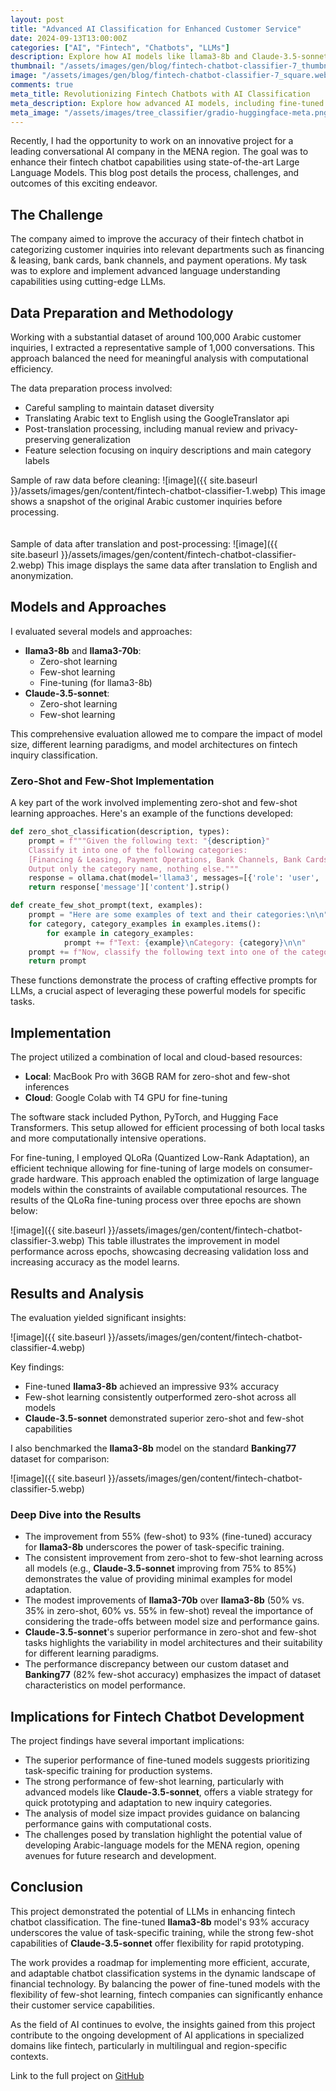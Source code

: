 ```yaml
---
layout: post
title: "Advanced AI Classification for Enhanced Customer Service"
date: 2024-09-13T13:00:00Z
categories: ["AI", "Fintech", "Chatbots", "LLMs"]
description: Explore how AI models like llama3-8b and Claude-3.5-sonnet enhanced fintech chatbots through zero-shot, few-shot, and fine-tuned learning.
thumbnail: "/assets/images/gen/blog/fintech-chatbot-classifier-7_thumbnail.webp"
image: "/assets/images/gen/blog/fintech-chatbot-classifier-7_square.webp"
comments: true
meta_title: Revolutionizing Fintech Chatbots with AI Classification
meta_description: Explore how advanced AI models, including fine-tuned llama3-8b and Claude-3.5-sonnet, enhanced fintech chatbot inquiry classification for better customer service.
meta_image: "/assets/images/tree_classifier/gradio-huggingface-meta.png"
---
```


Recently, I had the opportunity to work on an innovative project for a leading conversational AI company in the MENA region. The goal was to enhance their fintech chatbot capabilities using state-of-the-art Large Language Models. This blog post details the process, challenges, and outcomes of this exciting endeavor.

## The Challenge

The company aimed to improve the accuracy of their fintech chatbot in categorizing customer inquiries into relevant departments such as financing & leasing, bank cards, bank channels, and payment operations. My task was to explore and implement advanced language understanding capabilities using cutting-edge LLMs.

## Data Preparation and Methodology

Working with a substantial dataset of around 100,000 Arabic customer inquiries, I extracted a representative sample of 1,000 conversations. This approach balanced the need for meaningful analysis with computational efficiency.

The data preparation process involved:
- Careful sampling to maintain dataset diversity
- Translating Arabic text to English using the GoogleTranslator api
- Post-translation processing, including manual review and privacy-preserving generalization
- Feature selection focusing on inquiry descriptions and main category labels

Sample of raw data before cleaning:
![image]({{ site.baseurl }}/assets/images/gen/content/fintech-chatbot-classifier-1.webp)
This image shows a snapshot of the original Arabic customer inquiries before processing.
<br><br><br>
Sample of data after translation and post-processing:
![image]({{ site.baseurl }}/assets/images/gen/content/fintech-chatbot-classifier-2.webp)
This image displays the same data after translation to English and anonymization.

## Models and Approaches

I evaluated several models and approaches:

- **llama3-8b** and **llama3-70b**:
  - Zero-shot learning
  - Few-shot learning
  - Fine-tuning (for llama3-8b)
- **Claude-3.5-sonnet**:
  - Zero-shot learning
  - Few-shot learning

This comprehensive evaluation allowed me to compare the impact of model size, different learning paradigms, and model architectures on fintech inquiry classification.

### Zero-Shot and Few-Shot Implementation

A key part of the work involved implementing zero-shot and few-shot learning approaches. Here's an example of the functions developed:

```python
def zero_shot_classification(description, types):
    prompt = f"""Given the following text: "{description}"
    Classify it into one of the following categories:
    [Financing & Leasing, Payment Operations, Bank Channels, Bank Cards]
    Output only the category name, nothing else."""
    response = ollama.chat(model='llama3', messages=[{'role': 'user', 'content': prompt}])
    return response['message']['content'].strip()

def create_few_shot_prompt(text, examples):
    prompt = "Here are some examples of text and their categories:\n\n"
    for category, category_examples in examples.items():
        for example in category_examples:
            prompt += f"Text: {example}\nCategory: {category}\n\n"
    prompt += f"Now, classify the following text into one of the categories. Output only the category name, nothing else:\n\nText: {text}\nCategory:"
    return prompt
```

These functions demonstrate the process of crafting effective prompts for LLMs, a crucial aspect of leveraging these powerful models for specific tasks.

## Implementation

The project utilized a combination of local and cloud-based resources:
- **Local**: MacBook Pro with 36GB RAM for zero-shot and few-shot inferences
- **Cloud**: Google Colab with T4 GPU for fine-tuning

The software stack included Python, PyTorch, and Hugging Face Transformers. This setup allowed for efficient processing of both local tasks and more computationally intensive operations.

For fine-tuning, I employed QLoRa (Quantized Low-Rank Adaptation), an efficient technique allowing for fine-tuning of large models on consumer-grade hardware. This approach enabled the optimization of large language models within the constraints of available computational resources. The results of the QLoRa fine-tuning process over three epochs are shown below:

![image]({{ site.baseurl }}/assets/images/gen/content/fintech-chatbot-classifier-3.webp)
This table illustrates the improvement in model performance across epochs, showcasing decreasing validation loss and increasing accuracy as the model learns.


## Results and Analysis

The evaluation yielded significant insights:

![image]({{ site.baseurl }}/assets/images/gen/content/fintech-chatbot-classifier-4.webp)

Key findings:
- Fine-tuned **llama3-8b** achieved an impressive 93% accuracy
- Few-shot learning consistently outperformed zero-shot across all models
- **Claude-3.5-sonnet** demonstrated superior zero-shot and few-shot capabilities

I also benchmarked the **llama3-8b** model on the standard **Banking77** dataset for comparison:

![image]({{ site.baseurl }}/assets/images/gen/content/fintech-chatbot-classifier-5.webp)

### Deep Dive into the Results

- The improvement from 55% (few-shot) to 93% (fine-tuned) accuracy for **llama3-8b** underscores the power of task-specific training.
- The consistent improvement from zero-shot to few-shot learning across all models (e.g., **Claude-3.5-sonnet** improving from 75% to 85%) demonstrates the value of providing minimal examples for model adaptation.
- The modest improvements of **llama3-70b** over **llama3-8b** (50% vs. 35% in zero-shot, 60% vs. 55% in few-shot) reveal the importance of considering the trade-offs between model size and performance gains.
- **Claude-3.5-sonnet**'s superior performance in zero-shot and few-shot tasks highlights the variability in model architectures and their suitability for different learning paradigms.
- The performance discrepancy between our custom dataset and **Banking77** (82% few-shot accuracy) emphasizes the impact of dataset characteristics on model performance.

## Implications for Fintech Chatbot Development

The project findings have several important implications:
- The superior performance of fine-tuned models suggests prioritizing task-specific training for production systems.
- The strong performance of few-shot learning, particularly with advanced models like **Claude-3.5-sonnet**, offers a viable strategy for quick prototyping and adaptation to new inquiry categories.
- The analysis of model size impact provides guidance on balancing performance gains with computational costs.
- The challenges posed by translation highlight the potential value of developing Arabic-language models for the MENA region, opening avenues for future research and development.

## Conclusion

This project demonstrated the potential of LLMs in enhancing fintech chatbot classification. The fine-tuned **llama3-8b** model's 93% accuracy underscores the value of task-specific training, while the strong few-shot capabilities of **Claude-3.5-sonnet** offer flexibility for rapid prototyping.

The work provides a roadmap for implementing more efficient, accurate, and adaptable chatbot classification systems in the dynamic landscape of financial technology. By balancing the power of fine-tuned models with the flexibility of few-shot learning, fintech companies can significantly enhance their customer service capabilities.

As the field of AI continues to evolve, the insights gained from this project contribute to the ongoing development of AI applications in specialized domains like fintech, particularly in multilingual and region-specific contexts.

Link to the full project on [GitHub](https://github.com/zaidh98)